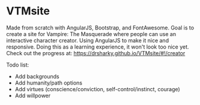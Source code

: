 # VTMsite

Made from scratch with AngularJS, Bootstrap, and FontAwesome.
Goal is to create a site for Vampire: The Masquerade where people can use an interactive character creator.
Using AngularJS to make it nice and responsive.
Doing this as a learning experience, it won't look too nice yet.
Check out the progress at: https://drsharky.github.io/VTMsite/#!/creator

Todo list: 
* Add backgrounds
* Add humanity/path options
* Add virtues (conscience/conviction, self-control/instinct, courage)
* Add willpower

